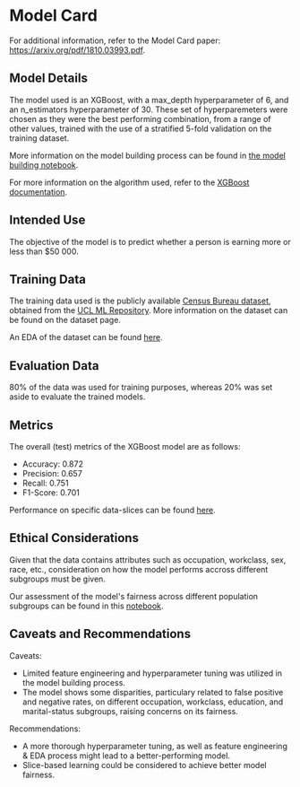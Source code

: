 # Model Card
For additional information, refer to the Model Card paper: https://arxiv.org/pdf/1810.03993.pdf.

## Model Details
The model used is an XGBoost, with a max_depth hyperparameter of 6, and an n_estimators hyperparameter of 30. These
set of hyperparemeters were chosen as they were the best performing combination, from a range of other values, trained 
with the use of a stratified 5-fold validation on the training dataset.

More information on the model building process can be found in [the model building notebook](https://github.com/Gianatmaja/fastapi-cloud-app/blob/main/notebooks/Model%20Building.ipynb).

For more information on the algorithm used, refer to the [XGBoost documentation](https://xgboost.readthedocs.io/en/stable/).

## Intended Use
The objective of the model is to predict whether a person is earning more or less than $50 000.

## Training Data
The training data used is the publicly available [Census Bureau dataset](https://archive.ics.uci.edu/ml/datasets/census+income), 
obtained from the [UCL ML Repository](https://archive.ics.uci.edu/ml/index.php). More information on the dataset can be found on 
the dataset page.

An EDA of the dataset can be found [here](https://github.com/Gianatmaja/fastapi-cloud-app/blob/main/notebooks/EDA.ipynb).

## Evaluation Data
80% of the data was used for training purposes, whereas 20% was set aside to evaluate the trained models.

## Metrics
The overall (test) metrics of the XGBoost model are as follows:
- Accuracy: 0.872
- Precision: 0.657
- Recall: 0.751
- F1-Score: 0.701

Performance on specific data-slices can be found [here](https://github.com/Gianatmaja/fastapi-cloud-app/blob/main/slice_output.txt).

## Ethical Considerations
Given that the data contains attributes such as occupation, workclass, sex, race, etc., consideration on how the 
model performs accross different subgroups must be given.

Our assessment of the model's fairness across different population subgroups can be found in this 
[notebook](https://github.com/Gianatmaja/fastapi-cloud-app/blob/main/notebooks/Model%20Bias%20%26%20Fairness.ipynb).

## Caveats and Recommendations
Caveats:
- Limited feature engineering and hyperparameter tuning was utilized in the model building process.
- The model shows some disparities, particulary related to false positive and negative rates, on different occupation,
workclass, education, and marital-status subgroups, raising concerns on its fairness.

Recommendations:
- A more thorough hyperparameter tuning, as well as feature engineering & EDA process might lead to a better-performing
model.
- Slice-based learning could be considered to achieve better model fairness.